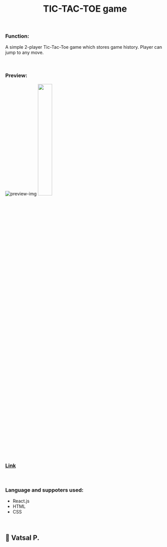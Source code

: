 <h1 align="center">TIC-TAC-TOE game</h1><br />

<h3>Function:</h3>
<p> A simple 2-player Tic-Tac-Toe game which stores game history. Player can jump to any move. </p><br />

<h3>Preview:</h3>
<img src="https://user-images.githubusercontent.com/69387444/124557922-ad8aae00-de57-11eb-907f-87a9ad041377.png" alt="preview-img">
<img src="https://user-images.githubusercontent.com/69387444/124704727-28b09a80-df12-11eb-8a56-769a4d06d783.jpg" height="30%" width="30%"><br />


<h3><a href="https://internal-level.surge.sh/">Link</a></h3><br />

<h3>Language and suppoters used:</h3>
<ul>
  <li>React.js</li>
  <li> HTML </li>
  <li> CSS </li>
</ul>  
<br />

<h2>👋 Vatsal P.</h2>
